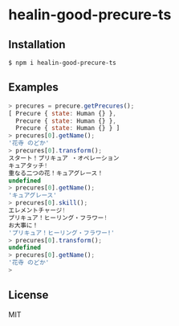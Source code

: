 # healin-good-precure-ts

## Installation

`$ npm i healin-good-precure-ts`

## Examples

```javascript
> precures = precure.getPrecures();
[ Precure { state: Human {} },
  Precure { state: Human {} },
  Precure { state: Human {} } ]
> precures[0].getName();
'花寺 のどか'
> precures[0].transform();
スタート！プリキュア ・オペレーション
キュアタッチ!
重なる二つの花！キュアグレース！
undefined
> precures[0].getName();
'キュアグレース'
> precures[0].skill();
エレメントチャージ!
プリキュア！ヒーリング・フラワー!
お大事に！
'プリキュア！ヒーリング・フラワー!'
> precures[0].transform();
undefined
> precures[0].getName();
'花寺 のどか'
>

```

## License

MIT
